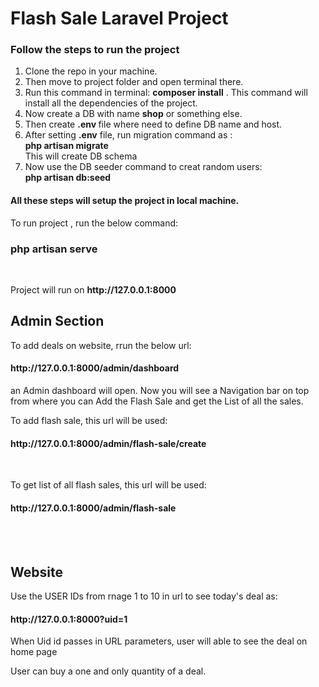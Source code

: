 
<h1>Flash Sale Laravel Project</h1>
<h3> Follow the steps to run the project</h3>
<ol>
    <li>Clone the repo in your machine.</li>
    <li>Then move to project folder and open terminal there.</li>
    <li>Run this command in terminal: <strong>composer install</strong> . This command will install all the dependencies of the project.</li>
    <li>Now create a DB with name <strong>shop</strong> or something else.</li>
    <li>Then create <strong>.env </strong> file where need to define DB name and host.</li>
    <li>After setting <strong>.env</strong> file, run migration command as :
    <br/>
    <strong>php artisan migrate</strong>
    <br/>
    This will create DB schema
    </li>
    <li>Now use the DB seeder command to creat random users:
    <br/>
    <strong>php artisan db:seed</strong>
    </li>    
</ol>

<h4>All these steps will setup the project in local machine.</h4>
<p>To run project , run the below command:</p>
<h3>php artisan serve</h3>

<br/>
<p>Project will run on <strong>http://127.0.0.1:8000</strong></p>

<h2>Admin Section</h2>
<p>To add deals on website, rrun the below url:</p>

<h4>http://127.0.0.1:8000/admin/dashboard</h4>
<p>an Admin dashboard will open. Now you will see a Navigation bar on top from where you can Add the Flash Sale and get the List of all the sales.
<br />
<p>To add flash sale, this url will be used:</p>
<h4>http://127.0.0.1:8000/admin/flash-sale/create</h4>

<br />
<p>To get list of all flash sales, this url will be used:</p>
<h4>http://127.0.0.1:8000/admin/flash-sale</h4>

<br /><br />
<h2>Website</h2>
<p>Use the USER IDs from rnage 1 to 10 in url to see today's deal as:</p>
<h4>http://127.0.0.1:8000?uid=1</h4>

<p>When Uid id passes in URL parameters, user will able to see the deal on home page</p>
<p>User can buy a one and only quantity of a deal.</p>